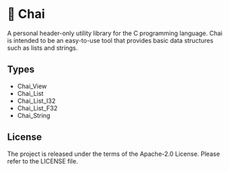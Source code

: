 # 🍵 Chai

A personal header-only utility library for the C programming language.
Chai is intended to be an easy-to-use tool that provides basic data structures such as lists and strings.

## Types

* Chai_View
* Chai_List
* Chai_List_I32
* Chai_List_F32
* Chai_String

## License

The project is released under the terms of the Apache-2.0 License.
Please refer to the LICENSE file.
